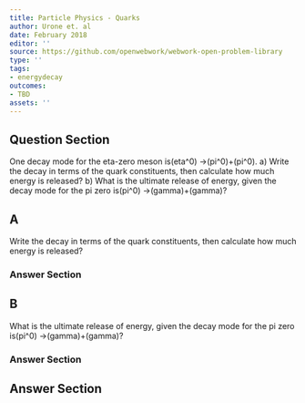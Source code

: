 ```yaml
---
title: Particle Physics - Quarks
author: Urone et. al
date: February 2018
editor: ''
source: https://github.com/openwebwork/webwork-open-problem-library
type: ''
tags:
- energydecay
outcomes:
- TBD
assets: ''
---
```


## Question Section 

One decay mode for the eta-zero meson is(eta^0) &#8594;(pi^0)+(pi^0). 
a) Write the decay in terms of the quark constituents, then calculate how much energy is released? 
b) What is the ultimate release of energy, given the decay mode for the pi zero is(pi^0) &#8594;(gamma)+(gamma)?
## A
Write the decay in terms of the quark constituents, then calculate how much energy is released? 
### Answer Section
## B
What is the ultimate release of energy, given the decay mode for the pi zero is(pi^0) &#8594;(gamma)+(gamma)?
### Answer Section


## Answer Section

